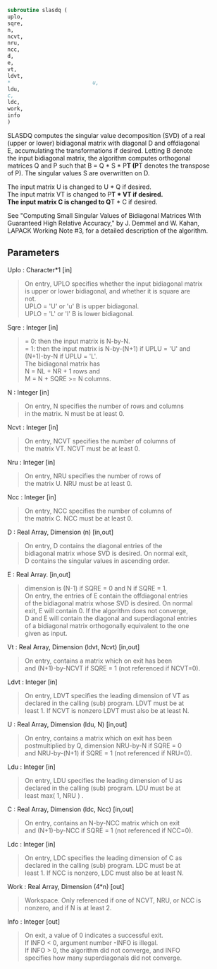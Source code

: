 ```fortran  
subroutine slasdq (  
uplo,  
sqre,  
n,  
ncvt,  
nru,  
ncc,  
d,  
e,  
vt,  
ldvt,  
*                          u,  
ldu,  
c,  
ldc,  
work,  
info  
)  
```  
  
SLASDQ computes the singular value decomposition (SVD) of a real  
(upper or lower) bidiagonal matrix with diagonal D and offdiagonal  
E, accumulating the transformations if desired. Letting B denote  
the input bidiagonal matrix, the algorithm computes orthogonal  
matrices Q and P such that B = Q * S * P**T (P**T denotes the transpose  
of P). The singular values S are overwritten on D.  
  
The input matrix U  is changed to U  * Q  if desired.  
The input matrix VT is changed to P**T * VT if desired.  
The input matrix C  is changed to Q**T * C  if desired.  
  
See "Computing  Small Singular Values of Bidiagonal Matrices With  
Guaranteed High Relative Accuracy," by J. Demmel and W. Kahan,  
LAPACK Working Note #3, for a detailed description of the algorithm.  
  
## Parameters  
Uplo : Character*1 [in]  
> On entry, UPLO specifies whether the input bidiagonal matrix  
> is upper or lower bidiagonal, and whether it is square are  
> not.  
> UPLO = 'U' or 'u'   B is upper bidiagonal.  
> UPLO = 'L' or 'l'   B is lower bidiagonal.  
  
Sqre : Integer [in]  
> = 0: then the input matrix is N-by-N.  
> = 1: then the input matrix is N-by-(N+1) if UPLU = 'U' and  
> (N+1)-by-N if UPLU = 'L'.  
> The bidiagonal matrix has  
> N = NL + NR + 1 rows and  
> M = N + SQRE >= N columns.  
  
N : Integer [in]  
> On entry, N specifies the number of rows and columns  
> in the matrix. N must be at least 0.  
  
Ncvt : Integer [in]  
> On entry, NCVT specifies the number of columns of  
> the matrix VT. NCVT must be at least 0.  
  
Nru : Integer [in]  
> On entry, NRU specifies the number of rows of  
> the matrix U. NRU must be at least 0.  
  
Ncc : Integer [in]  
> On entry, NCC specifies the number of columns of  
> the matrix C. NCC must be at least 0.  
  
D : Real Array, Dimension (n) [in,out]  
> On entry, D contains the diagonal entries of the  
> bidiagonal matrix whose SVD is desired. On normal exit,  
> D contains the singular values in ascending order.  
  
E : Real Array. [in,out]  
> dimension is (N-1) if SQRE = 0 and N if SQRE = 1.  
> On entry, the entries of E contain the offdiagonal entries  
> of the bidiagonal matrix whose SVD is desired. On normal  
> exit, E will contain 0. If the algorithm does not converge,  
> D and E will contain the diagonal and superdiagonal entries  
> of a bidiagonal matrix orthogonally equivalent to the one  
> given as input.  
  
Vt : Real Array, Dimension (ldvt, Ncvt) [in,out]  
> On entry, contains a matrix which on exit has been  
> and (N+1)-by-NCVT if SQRE = 1 (not referenced if NCVT=0).  
  
Ldvt : Integer [in]  
> On entry, LDVT specifies the leading dimension of VT as  
> declared in the calling (sub) program. LDVT must be at  
> least 1. If NCVT is nonzero LDVT must also be at least N.  
  
U : Real Array, Dimension (ldu, N) [in,out]  
> On entry, contains a  matrix which on exit has been  
> postmultiplied by Q, dimension NRU-by-N if SQRE = 0  
> and NRU-by-(N+1) if SQRE = 1 (not referenced if NRU=0).  
  
Ldu : Integer [in]  
> On entry, LDU  specifies the leading dimension of U as  
> declared in the calling (sub) program. LDU must be at  
> least max( 1, NRU ) .  
  
C : Real Array, Dimension (ldc, Ncc) [in,out]  
> On entry, contains an N-by-NCC matrix which on exit  
> and (N+1)-by-NCC if SQRE = 1 (not referenced if NCC=0).  
  
Ldc : Integer [in]  
> On entry, LDC  specifies the leading dimension of C as  
> declared in the calling (sub) program. LDC must be at  
> least 1. If NCC is nonzero, LDC must also be at least N.  
  
Work : Real Array, Dimension (4*n) [out]  
> Workspace. Only referenced if one of NCVT, NRU, or NCC is  
> nonzero, and if N is at least 2.  
  
Info : Integer [out]  
> On exit, a value of 0 indicates a successful exit.  
> If INFO < 0, argument number -INFO is illegal.  
> If INFO > 0, the algorithm did not converge, and INFO  
> specifies how many superdiagonals did not converge.  
  
